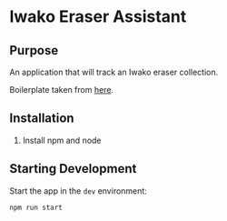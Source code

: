 # Iwako Eraser Assistant

## Purpose
An application that will track an Iwako eraser collection.

Boilerplate taken from [here](https://www.electronforge.io/templates/typescript-+-webpack-template).

## Installation
1. Install npm and node

## Starting Development

Start the app in the `dev` environment:

```bash
npm run start
```